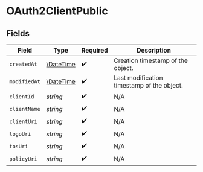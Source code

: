 # OAuth2ClientPublic


## Fields

| Field                                                         | Type                                                          | Required                                                      | Description                                                   |
| ------------------------------------------------------------- | ------------------------------------------------------------- | ------------------------------------------------------------- | ------------------------------------------------------------- |
| `createdAt`                                                   | [\DateTime](https://www.php.net/manual/en/class.datetime.php) | :heavy_check_mark:                                            | Creation timestamp of the object.                             |
| `modifiedAt`                                                  | [\DateTime](https://www.php.net/manual/en/class.datetime.php) | :heavy_check_mark:                                            | Last modification timestamp of the object.                    |
| `clientId`                                                    | *string*                                                      | :heavy_check_mark:                                            | N/A                                                           |
| `clientName`                                                  | *string*                                                      | :heavy_check_mark:                                            | N/A                                                           |
| `clientUri`                                                   | *string*                                                      | :heavy_check_mark:                                            | N/A                                                           |
| `logoUri`                                                     | *string*                                                      | :heavy_check_mark:                                            | N/A                                                           |
| `tosUri`                                                      | *string*                                                      | :heavy_check_mark:                                            | N/A                                                           |
| `policyUri`                                                   | *string*                                                      | :heavy_check_mark:                                            | N/A                                                           |